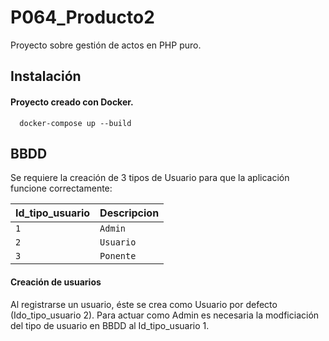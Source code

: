 # P064_Producto2

Proyecto sobre gestión de actos en PHP puro.

## Instalación

#### Proyecto creado con Docker.

```http
  docker-compose up --build
```

## BBDD

Se requiere la creación de 3 tipos de Usuario para que la aplicación funcione correctamente:

| Id_tipo_usuario | Descripcion |
| :-------------- | :---------- |
| `1`             | `Admin`     |
| `2`             | `Usuario`   |
| `3`             | `Ponente`   |

#### Creación de usuarios

Al registrarse un usuario, éste se crea como Usuario por defecto (Ido_tipo_usuario 2). Para actuar como Admin es necesaria la modficiación del tipo de usuario en BBDD al Id_tipo_usuario 1.
